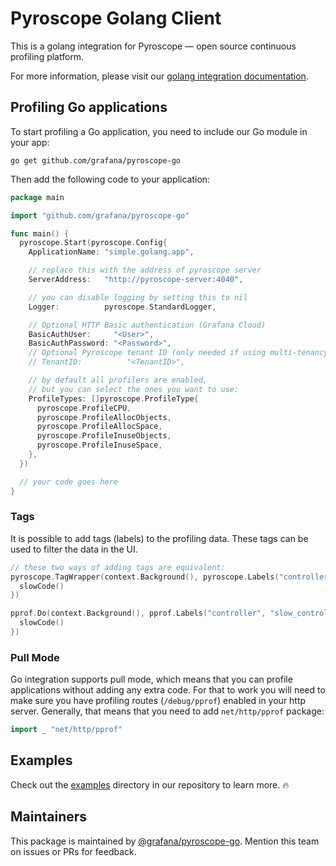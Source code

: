 # Pyroscope Golang Client

This is a golang integration for Pyroscope — open source continuous profiling platform.

For more information, please visit our [golang integration documentation](https://grafana.com/docs/pyroscope/latest/configure-client/language-sdks/go_push/).

## Profiling Go applications

To start profiling a Go application, you need to include our Go module in your app:

```
go get github.com/grafana/pyroscope-go
```

Then add the following code to your application:

```go
package main

import "github.com/grafana/pyroscope-go"

func main() {
  pyroscope.Start(pyroscope.Config{
    ApplicationName: "simple.golang.app",

    // replace this with the address of pyroscope server
    ServerAddress:   "http://pyroscope-server:4040",

    // you can disable logging by setting this to nil
    Logger:          pyroscope.StandardLogger,

    // Optional HTTP Basic authentication (Grafana Cloud)
    BasicAuthUser:     "<User>",
    BasicAuthPassword: "<Password>",
    // Optional Pyroscope tenant ID (only needed if using multi-tenancy). Not needed for Grafana Cloud.
    // TenantID:          "<TenantID>",

    // by default all profilers are enabled,
    // but you can select the ones you want to use:
    ProfileTypes: []pyroscope.ProfileType{
      pyroscope.ProfileCPU,
      pyroscope.ProfileAllocObjects,
      pyroscope.ProfileAllocSpace,
      pyroscope.ProfileInuseObjects,
      pyroscope.ProfileInuseSpace,
    },
  })

  // your code goes here
}
```

### Tags

It is possible to add tags (labels) to the profiling data. These tags can be used to filter the data in the UI.

```go
// these two ways of adding tags are equivalent:
pyroscope.TagWrapper(context.Background(), pyroscope.Labels("controller", "slow_controller"), func(c context.Context) {
  slowCode()
})

pprof.Do(context.Background(), pprof.Labels("controller", "slow_controller"), func(c context.Context) {
  slowCode()
})
```

### Pull Mode

Go integration supports pull mode, which means that you can profile applications without adding any extra code. For that to work you will need to make sure you have profiling routes (`/debug/pprof`) enabled in your http server. Generally, that means that you need to add `net/http/pprof` package:

```go
import _ "net/http/pprof"
```

## Examples

Check out the [examples](https://github.com/grafana/pyroscope-go/tree/main/example) directory in our repository to learn more. 🔥

## Maintainers

This package is maintained by [@grafana/pyroscope-go](https://github.com/orgs/grafana/teams/pyroscope-go). Mention this team on issues or PRs for feedback.

